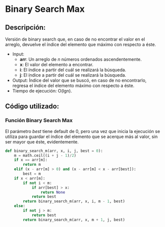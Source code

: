 # Binary Search Max

## Descripción:
Versión de binary search que, en caso de no encontrar el valor en el arreglo, devuelve el índice del elemento que máximo con respecto a éste.
* Input:
    * **arr**: Un arreglo de *n* números ordenados ascendentemente.
    * **x**: El valor del elemento a encontrar.
    * **i**: El índice a partir del cuál se realizará la búsqueda.
    * **j**: El índice a partir del cuál se realizará la búsqueda.
* Output: Índice del valor que se buscó, en caso de no encontrarlo, regresa el índice del elemento máximo con respecto a éste.
* Tiempo de ejecución: O(lgn).

## Código utilizado:
### Función **Binary Search Max**
El parámetro *best* tiene default de 0, pero una vez que inicia la ejecución se utiliza para guardar el índice del elemento que se acerque más al valor, sin ser mayor que éste, evidentemente.
```python
def binary_search_m(arr, x, i, j, best = 0):
    m = math.ceil((i + j - 1)/2)
    if x == arr[m]:
        return m
    elif (x - arr[m] > 0) and (x - arr[m] < x - arr[best]):
        best = m
    if x < arr[m]:
        if not i < m:
            if arr[best] > x:
                return None
            return best
        return binary_search_m(arr, x, i, m - 1, best)
    else:
        if not j > m:
            return best
        return binary_search_m(arr, x, m + 1, j, best)
```